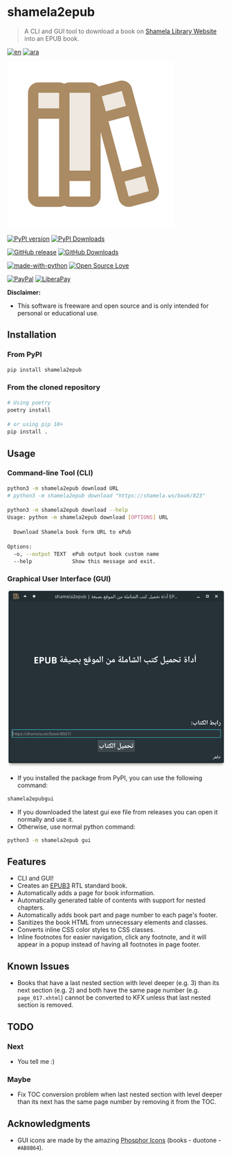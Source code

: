 # shamela2epub

> A CLI and GUI tool to download a book on [Shamela Library Website](https://shamela.ws) into an EPUB book.

[![en](https://img.shields.io/badge/README-English-AB8B64.svg)](README.md)
[![ara](https://img.shields.io/badge/README-Arabic-AB8B64.svg)](README.ar.md)

![logo](shamela2epub/assets/books-duotone.svg)

[![PyPI version](https://badge.fury.io/py/shamela2epub.svg)](https://pypi.org/project/shamela2epub/)
[![PyPI Downloads](https://static.pepy.tech/personalized-badge/shamela2epub?period=total\&units=international_system\&left_color=grey\&right_color=blue\&left_text=Total%20Downloads%20\(PyPI\))](https://pepy.tech/project/shamela2epub)

[![GitHub release](https://img.shields.io/github/release/yshalsager/shamela2epub.svg)](https://github.com/yshalsager/shamela2epub/releases/)
[![GitHub Downloads](https://img.shields.io/github/downloads/yshalsager/shamela2epub/total.svg)](https://github.com/yshalsager/shamela2epub/releases/latest)

[![made-with-python](https://img.shields.io/badge/Made%20with-Python%203-3776AB?style=flat\&labelColor=3776AB\&logo=python\&logoColor=white\&link=https://www.python.org/)](https://www.python.org/)
[![Open Source Love](https://badges.frapsoft.com/os/v1/open-source.svg?v=103)](https://github.com/ellerbrock/open-source-badges/)

[![PayPal](https://img.shields.io/badge/PayPal-Donate-00457C?style=flat\&labelColor=00457C\&logo=PayPal\&logoColor=white\&link=https://www.paypal.me/yshalsager)](https://www.paypal.me/yshalsager)
[![LiberaPay](https://img.shields.io/badge/Liberapay-Support-F6C915?style=flat\&labelColor=F6C915\&logo=Liberapay\&logoColor=white\&link=https://liberapay.com/yshalsager)](https://liberapay.com/yshalsager)

**Disclaimer:**

*   This software is freeware and open source and is only intended for personal or educational use.

## Installation

### From PyPI

```bash
pip install shamela2epub
```

### From the cloned repository

```bash
# Using poetry
poetry install

# or using pip 18+
pip install .
```

## Usage

### Command-line Tool (CLI)

```bash
python3 -m shamela2epub download URL
# python3 -m shamela2epub download "https://shamela.ws/book/823"

python3 -m shamela2epub download --help
Usage: python -m shamela2epub download [OPTIONS] URL

  Download Shamela book form URL to ePub

Options:
  -o, --output TEXT  ePub output book custom name
  --help             Show this message and exit.
```

### Graphical User Interface (GUI)

![gui](gui.png)

*   If you installed the package from PyPI, you can use the following command:

```bash
shamela2epubgui
```

*   If you downloaded the latest gui exe file from releases you can open it normally and use it.
*   Otherwise, use normal python command:

```bash
python3 -m shamela2epub gui
```

## Features

*   CLI and GUI!
*   Creates an [EPUB3](https://www.w3.org/publishing/epub3/epub-spec.html) RTL standard book.
*   Automatically adds a page for book information.
*   Automatically generated table of contents with support for nested chapters.
*   Automatically adds book part and page number to each page's footer.
*   Sanitizes the book HTML from unnecessary elements and classes.
*   Converts inline CSS color styles to CSS classes.
*   Inline footnotes for easier navigation, click any footnote, and it will appear in a popup instead of having all footnotes in page footer.

## Known Issues

*   Books that have a last nested section with level deeper (e.g. 3) than its next section (e.g. 2) and both have the same
    page number (e.g. `page_017.xhtml`) cannot be converted to KFX unless that last nested section is removed.

## TODO

### Next

*   You tell me :)

### Maybe

*   Fix TOC conversion problem when last nested section with level deeper than its next has the same page number by
    removing it from the TOC.

## Acknowledgments

*   GUI icons are made by the amazing [Phosphor Icons](https://phosphoricons.com/) (books - duotone - `#AB8B64`).
